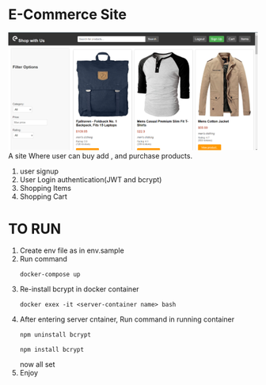 # E-Commerce Site
<img src="screenshots/Screenshot 2024-07-14 201010.png">
A site Where user can buy add , and purchase products.

1. user signup
2. User Login authentication(JWT and bcrypt)
3. Shopping Items
4. Shopping Cart

# TO RUN

1. Create env file as in env.sample
2. Run command
   ```
   docker-compose up
   ```
3. Re-install bcrypt in docker container 
   ``` 
   docker exex -it <server-container name> bash
   ```
4. After entering server cntainer, Run command in running container
   ```
   npm uninstall bcrypt
   ```
   ```
   npm install bcrypt
   ```
   now all set
5. Enjoy
